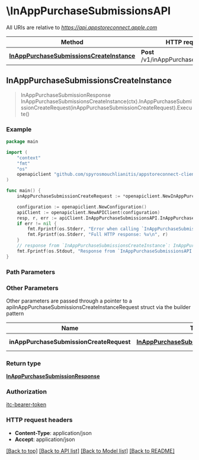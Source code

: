 # \InAppPurchaseSubmissionsAPI

All URIs are relative to *https://api.appstoreconnect.apple.com*

Method | HTTP request | Description
------------- | ------------- | -------------
[**InAppPurchaseSubmissionsCreateInstance**](InAppPurchaseSubmissionsAPI.md#InAppPurchaseSubmissionsCreateInstance) | **Post** /v1/inAppPurchaseSubmissions | 



## InAppPurchaseSubmissionsCreateInstance

> InAppPurchaseSubmissionResponse InAppPurchaseSubmissionsCreateInstance(ctx).InAppPurchaseSubmissionCreateRequest(inAppPurchaseSubmissionCreateRequest).Execute()



### Example

```go
package main

import (
	"context"
	"fmt"
	"os"
	openapiclient "github.com/spyrosmouchlianitis/appstoreconnect-client"
)

func main() {
	inAppPurchaseSubmissionCreateRequest := *openapiclient.NewInAppPurchaseSubmissionCreateRequest(*openapiclient.NewInAppPurchaseSubmissionCreateRequestData("Type_example", *openapiclient.NewInAppPurchaseAppStoreReviewScreenshotCreateRequestDataRelationships(*openapiclient.NewInAppPurchaseAppStoreReviewScreenshotCreateRequestDataRelationshipsInAppPurchaseV2(*openapiclient.NewAppRelationshipsInAppPurchasesDataInner("Type_example", "Id_example"))))) // InAppPurchaseSubmissionCreateRequest | InAppPurchaseSubmission representation

	configuration := openapiclient.NewConfiguration()
	apiClient := openapiclient.NewAPIClient(configuration)
	resp, r, err := apiClient.InAppPurchaseSubmissionsAPI.InAppPurchaseSubmissionsCreateInstance(context.Background()).InAppPurchaseSubmissionCreateRequest(inAppPurchaseSubmissionCreateRequest).Execute()
	if err != nil {
		fmt.Fprintf(os.Stderr, "Error when calling `InAppPurchaseSubmissionsAPI.InAppPurchaseSubmissionsCreateInstance``: %v\n", err)
		fmt.Fprintf(os.Stderr, "Full HTTP response: %v\n", r)
	}
	// response from `InAppPurchaseSubmissionsCreateInstance`: InAppPurchaseSubmissionResponse
	fmt.Fprintf(os.Stdout, "Response from `InAppPurchaseSubmissionsAPI.InAppPurchaseSubmissionsCreateInstance`: %v\n", resp)
}
```

### Path Parameters



### Other Parameters

Other parameters are passed through a pointer to a apiInAppPurchaseSubmissionsCreateInstanceRequest struct via the builder pattern


Name | Type | Description  | Notes
------------- | ------------- | ------------- | -------------
 **inAppPurchaseSubmissionCreateRequest** | [**InAppPurchaseSubmissionCreateRequest**](InAppPurchaseSubmissionCreateRequest.md) | InAppPurchaseSubmission representation | 

### Return type

[**InAppPurchaseSubmissionResponse**](InAppPurchaseSubmissionResponse.md)

### Authorization

[itc-bearer-token](../README.md#itc-bearer-token)

### HTTP request headers

- **Content-Type**: application/json
- **Accept**: application/json

[[Back to top]](#) [[Back to API list]](../README.md#documentation-for-api-endpoints)
[[Back to Model list]](../README.md#documentation-for-models)
[[Back to README]](../README.md)

